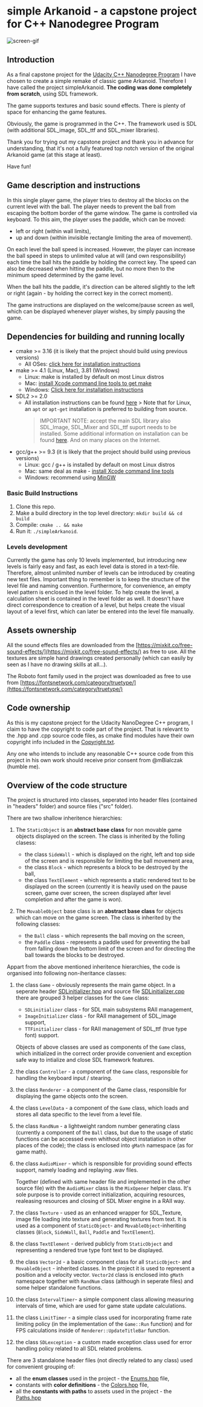 # simple Arkanoid - a capstone project for C++ Nanodegree Program

![screen-gif](./simpleArkanoid.gif)

## Introduction
As a final capstone project for the [Udacity C++ Nanodegree Program](https://www.udacity.com/course/c-plus-plus-nanodegree--nd213) I have chosen to create a simple remake of classic game Arkanoid.
Therefore I have called the project simpleArkanoid. **The coding was done completely from scratch**, using SDL framework.

The game supports textures and basic sound effects. There is plenty of space for enhancing the game features.

Obviously, the game is programmed in the C++. The framework used is SDL (with additional SDL_image, SDL_ttf and SDL_mixer libraries).

Thank you for trying out my capstone project and thank you in advance for understanding, that it's not a fully featured top notch version of the original Arkanoid game (at this stage at least).

Have fun!

## Game description and instructions
In this single player game, the player tries to destroy all the blocks on the current level with the ball. The player needs to prevent the ball from escaping the bottom border of the game window. 
The game is controlled via keyboard. 
To this aim, the player uses the paddle, which can be moved:
- left or right (within wall limits),
- up and down (within invisible rectangle limiting the area of movement).

On each level the ball speed is increased. However, the player can increase the ball speed in steps to unlimited value at will (and own responsibility) each time the ball hits the paddle by holding the correct key. The speed can also be decreased when hitting the paddle, but no more then to the minimum speed determined by the game level.

When the ball hits the paddle, it's direction can be altered slightly to the left or right (again - by holding the correct key in the correct moment).

The game instructions are displayed on the welcome/pause screen as well, which can be displayed whenever player wishes, by simply pausing the game.

## Dependencies for building and running locally

- cmake >= 3.16 (it is likely that the project should build using previous versions)
  - All OSes: [click here for installation instructions](https://cmake.org/install/)
- make >= 4.1 (Linux, Mac), 3.81 (Windows)
  - Linux: make is installed by default on most Linux distros
  - Mac: [install Xcode command line tools to get make](https://developer.apple.com/xcode/features/)
  - Windows: [Click here for installation instructions](http://gnuwin32.sourceforge.net/packages/make.htm)
- SDL2 >= 2.0
  - All installation instructions can be found [here](https://wiki.libsdl.org/Installation) > Note that for Linux, an `apt` or `apt-get` installation is preferred to building from source.
    > IMPORTANT NOTE: accept the main SDL library also SDL_Image, SDL_Mixer and SDL_ttf suport needs to be installed.
    > Some additional information on installation can be found [here](https://lazyfoo.net/tutorials/SDL/06_extension_libraries_and_loading_other_image_formats/index.php).
    > And on many places on the Internet.
- gcc/g++ >= 9.3 (it is likely that the project should build using previous versions)
  - Linux: gcc / g++ is installed by default on most Linux distros
  - Mac: same deal as make - [install Xcode command line tools](https://developer.apple.com/xcode/features/)
  - Windows: recommend using [MinGW](http://www.mingw.org/)

### Basic Build Instructions

1. Clone this repo.
2. Make a build directory in the top level directory: `mkdir build && cd build`
3. Compile: `cmake .. && make`
4. Run it: `./simpleArkanoid`.

### Levels development

Currently the game has only 10 levels implemented, but introducing new levels is fairly easy and fast, as each level data is stored in a text-file. Therefore, almost unlimited number of levels can be introduced by creating new text files. Important thing to remember is to keep the structure of the level file and naming convention.
Furthermore, for convenience, an empty level pattern is enclosed in the level folder. To help create the level, a calculation sheet is contained in the level folder as well. It doesn't have direct correspondence to creation of a level, but helps create the visual layout of a level first, which can later be entered into the level file manually.

## Assets ownership

All the sound effects files are downloaded from the [https://mixkit.co/free-sound-effects/](https://mixkit.co/free-sound-effects/) as free to use. All the textures are simple hand drawings created personally (which can easily by seen as I have no drawing skills at all...).

The Roboto font family used in the project was downloaded as free to use from [https://fontsnetwork.com/category/truetype/](https://fontsnetwork.com/category/truetype/)

## Code ownership

As this is my capstone project for the Udacity NanoDegree C++ program, I claim to have the copyright to code part of the project. That is relevant to the .hpp and .cpp source code files, as cmake find modules have their own copyright info included in the [Copyright.txt](./cmake/Copyright.txt). 

Any one who intends to include any reasonable C++ source code from this project in his own work should receive prior consent from @mBialczak (humble me).


## Overview of the code structure

The project is structured into classes, seperated into header files (contained in "headers" folder) and source files ("src" folder).

There are two shallow inheritence hierarchies:

1.  The `StaticObject` is an **abstract base class** for non movable game objects displayed on the screen.
    The class is inherited by the folling clasess:

    - the class `SideWall` - which is displayed on the right, left and top side of the screen and is responsible for limiting the ball movement area,
    - the class `Block` - which represents a block to be destroyed by the ball,
    - the class `TextElement` - which represents a static rendered text to be displayed on the screen (currently it is heavily used on the pause screen, game over screen, the screen displayed after level completion and after the game is won).

2.  The `MovableObject` base class is an **abstract base class** for objects which can move on the game screen.
    The class is inherited by the following classes:
    - the `Ball` class - which represents the ball moving on the screen,
    - the `Paddle` class - represents a paddle used for preventing the ball from falling down the bottom limit of the screen and for directing the ball towards the blocks to be destroyed.

Appart from the above mentioned inheritence hierarchies, the code is organised into following non-iheritance classes:

1.  the class `Game` - obviously represents the main game object.
    In a seperate header [SDLinitializer.hpp](./headers/SDLInitializers.hpp)  and source file [SDLinitializer.cpp](./src/SDLInitializers.cpp) there are grouped 3 helper classes for the `Game` class:

    - `SDLinitializer` class - for SDL main subsystems RAII management,
    - `ImageInitializer` class - for RAII management of SDL_image support,
    - `TTFinitializer` class - for RAII management of SDL_ttf (true type font) support.
    
    Objects of above classes are used as components of the `Game` class, which initialized in the correct order provide convenient and exception safe way to intialize and close SDL framework features.

2.  the class `Controller` - a component of the `Game` class, responsible for handling the keyboard input / stearing.

3.  the class `Renderer` - a component of the Game class, responsible for displaying the game objects onto the screen.

4.  the class `LevelData` - a component of the `Game` class, which loads and stores all data specific to the level from a level file.

5.  the class `RandNum` - a lightweight random number generating class (currently a component of the `Ball` class, but due to the usage of static functions can be accessed even whithout object instatiation in other places of the code); the class is enclosed into `gMath` namespace (as for game math).

6.  the class `AudioMixer` - which is responsible for providing sound effects support, namely loading and replaying .wav files.
    
    Together (defined with same header file and implemented in the other source file) with the `AudioMixer` class is the `MixOpener` helper class. It's sole purpose is to provide correct initialization, acquiring resources, realeasing resources and closing of SDL Mixer engine in a RAII way.

7.  the class `Texture` - used as an enhanced wrapper for SDL_Texture, image file loading into texture and generating textures from text. It is used as a component of `StaticObject`- and `MovableObject`-inheriting classes (`Block`, `SideWall`, `Ball`, `Paddle` and `TextElement`).

8.  the class `TextElement` - derived publicly from `StaticObject` and representing a rendered true type font text to be displayed.

9.  the class `Vector2d` - a basic component class for all `StaticObject`- and `MovableObject` - inherited classes. In the project it is used to represent a position and a velocity vector. `Vector2d` class is enclosed into `gMath` namespace together with `RandNum` class (although in seperate files) and some helper standalone functions.

10. the class `IntervalTimer`- a simple component class allowing measuring intervals of time, which are used for game state update calculations.

11. the class `LimitTimer` - a simple class used for incorporating frame rate limiting policy (in the implementation of the `Game::Run` function) and for FPS calculations inside of `Renderer::UpdateTitleBar` function.

12. the class `SDLexception` - a custom made exception class used for error handling policy related to all SDL related problems.

There are 3 standalone header files (not directly related to any class) used for convenient grouping of:

- all the **enum classes** used in the project - the [Enums.hpp](./headers/Enums.hpp) file,
- constants with **color definitions** - the [Colors.hpp](./headers/Colors.hpp) file,
- all the **constants with paths** to assets used in the project - the [Paths.hpp](./headers/Paths.hpp)
